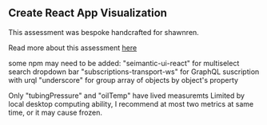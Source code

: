 ## Create React App Visualization

This assessment was bespoke handcrafted for shawnren.

Read more about this assessment [here](https://react.eogresources.com)

some npm may need to be added:
"seimantic-ui-react" for multiselect search dropdown bar
"subscriptions-transport-ws" for GraphQL suscription with urql
"underscore" for group array of objects by object's property

Only "tubingPressure" and "oilTemp" have lived measuremts
Limited by local desktop computing ability, I recommend at most two metrics at same time, or it may cause frozen.
